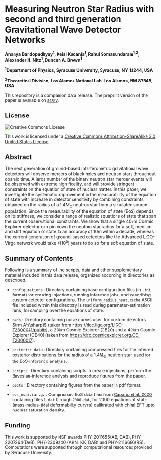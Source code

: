# Measuring Neutron Star Radius with second and third generation Gravitational Wave Detector Networks

**Ananya Bandopadhyay<sup>1</sup>, Keisi Kacanja<sup>1</sup>, Rahul Somasundaram<sup>1,2</sup>, Alexander H. Nitz<sup>1</sup>, Duncan A. Brown<sup>1</sup>**

**<sup>1</sup>Department of Physics, Syracuse University, Syracuse, NY 13244, USA**

**<sup>2</sup>Theoretical Division, Los Alamos National Lab, Los Alamos, NM 87545, USA**

This repository is a companion data release. The preprint version of the paper is available on [arXiv](https://arxiv.org/abs/2402.05056).

## License

![Creative Commons License](https://i.creativecommons.org/l/by-sa/3.0/us/88x31.png "Creative Commons License")

This work is licensed under a [Creative Commons Attribution-ShareAlike 3.0 United States License](http://creativecommons.org/licenses/by-sa/3.0/us/). 

## Abstract

The next generation of ground-based interferometric gravitational wave detectors will observe mergers of black holes and neutron stars throughout cosmic time. A large number of the binary neutron star merger events will be observed with extreme high fidelity, and will provide stringent constraints on the equation of state of nuclear matter. In this paper, we investigate the systematic improvement in the measurability of the equation of state with increase in detector sensitivity by combining constraints obtained on the radius of a $1.4 M_{\odot}$ neutron star from a simulated source population. Since the measurability of the equation of state (EoS) depends on its stiffness, we consider a range of realistic equations of state that span the current observational constraints. We show that a single 40km Cosmic Explorer detector can pin down the neutron star radius for a soft, medium and stiff equation of state to an accuracy of 10m within a decade, whereas the current generation of ground-based detectors like the Advanced LIGO-Virgo network would take $\mathcal{O}(10^5)$ years to do so for a soft equation of state. 

## Summary of Contents

Following is a summary of the scripts, data and other supplementary material included in this data release, organized according in directories as described.

* `configurations` : Directory containing base configuration files (in `.ini` format) for creating injections, running inference jobs, and describing custom detector configurations. The `uniform_radius_nsat.cache` ASCII file included within this directory is read during parameter-estimation runs, for sampling over the equations of state.

* `psds` : Directory containing noise curves used for custom detectors, $\rm A^{\sharp}$ (taken from https://dcc.ligo.org/LIGO-T2300041/public), a 20km Cosmic Explorer (CE20) and a 40km Cosmic Explorer (CE40) (taken from  https://dcc.cosmicexplorer.org/CE-T2000017).

* `posterior_data` : Directory containing compressed files for the inferred posterior distributions for the radius of a $1.4 M_{\odot}$ neutron star, used for the EoS-inference analysis. 

* `scripts` : Directory containing scripts to create injections, perform the Bayesian-inference analysis and reproduce figures from the paper. 

* `plots` : Directory containing figures from the paper in pdf format.

* `eos_nsat.tar.gz` : Compressed EoS data files from [Capano et al. 2020](https://doi.org/10.1038/s41550-020-1014-6) containing files `1.dat` through `2000.dat`, for 2000 equations of state (mass-radius-tidal deformability curves) calibrated with chiral EFT upto nuclear saturation density. 

## Funding

This work is supported by NSF awards PHY-2011655(AB, DAB), PHY-2207264(DAB), PHY-2309240 (AHN, KK, DAB) and PHY-2116686(RS). Computations were supported through computational resources provided by Syracuse University. 
